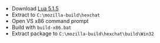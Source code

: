  * Download [Lua 5.1.5](http://www.lua.org/ftp/lua-5.1.5.tar.gz)
 * Extract to `C:\mozilla-build\hexchat`
 * Open VS x86 command prompt
 * Build with `build-x86.bat`
 * Extract package to `C:\mozilla-build\hexchat\build\Win32`
